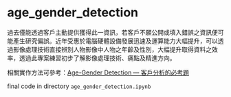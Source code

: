 # age_gender_detection

過去僅能透過客戶主動提供獲得此一資訊，若客戶不願公開或填入錯誤之資訊便可能產生研究偏誤。近年受惠於電腦硬體設備發展迅速及運算能力大幅提升，可以透過影像處理技術直接辨別人物影像中人物之年齡及性別，大幅提升取得資料之效率，透過此專案練習初步了解影像處理技術、痛點及精進方向。

相關實作方法可參考：[Age-Gender Detection — 客戶分析的必考題](https://medium.com/@p112098/5bdd931c91a4)

final code in directory `age_gender_detection.ipynb`
